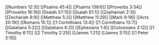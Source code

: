 [[Numbers 12:3]]
[[Psalms 45:4]]
[[Psalms 138:6]]
[[Proverbs 3:34]]
[[Proverbs 16:19]]
[[Isaiah 57:15]]
[[Isaiah 61:1]]
[[Zephaniah 2:3]]
[[Zechariah 9:9]]
[[Matthew 5:3]]
[[Matthew 11:29]]
[[Mark 9:19]]
[[Acts 20:19]]
[[Romans 15:1]]
[[1 Corinthians 13:4]]
[[1 Corinthians 13:7]]
[[Galatians 5:22]]
[[Galatians 6:2]]
[[Ephesians 1:4]]
[[Colossians 3:12]]
[[1 Timothy 6:11]]
[[2 Timothy 2:25]]
[[James 1:21]]
[[James 3:15]]
[[1 Peter 3:15]]

